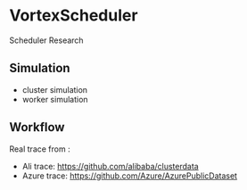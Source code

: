 # VortexScheduler

Scheduler Research

## Simulation
- cluster simulation
- worker simulation


## Workflow

Real trace from :
- Ali trace: https://github.com/alibaba/clusterdata
- Azure trace: https://github.com/Azure/AzurePublicDataset 